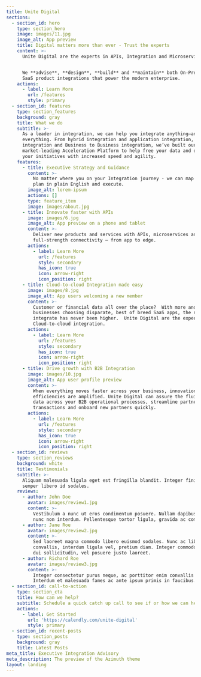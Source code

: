 ```yaml
---
title: Unite Digital
sections:
  - section_id: hero
    type: section_hero
    image: images/11.jpg
    image_alt: App preview
    title: Digital matters more than ever - Trust the experts
    content: >-
      Unite Digital are the experts in APIs, Integration and Microservices.  


      We **advise**, **design**, **build** and **maintain** both On-Prem and
      SaaS product integrations that power the modern enterprise.
    actions:
      - label: Learn More
        url: /features
        style: primary
  - section_id: features
    type: section_features
    background: gray
    title: What we do
    subtitle: >-
      As a leader in integration, we can help you integrate anything—and
      everything. From hybrid integration and application integration, to data
      integration and Business to Business integration, we’ve built our
      market-leading Acceleration Platform to help free your data and deliver
      your initiatives with increased speed and agility.
    features:
      - title: Executive Strategy and Guidance
        content: >-
          No matter where you on your Integration journey - we can map out a
          plan in plain English and execute.
        image_alt: lorem-ipsum
        actions: []
        type: feature_item
        image: images/about.jpg
      - title: Innovate faster with APIs
        image: images/6.jpg
        image_alt: App preview on a phone and tablet
        content: >-
          Deliver new products and services with APIs, microservices and
          full-strength connectivity — from app to edge.
        actions:
          - label: Learn More
            url: /features
            style: secondary
            has_icon: true
            icon: arrow-right
            icon_position: right
      - title: Cloud-to-cloud Integration made easy
        image: images/8.jpg
        image_alt: App users welcoming a new member
        content: >-
          Customer or financial data all over the place?  With more and more
          businesses choosing disparate, best of breed SaaS apps, the need to
          integrate has never been higher.  Unite Digital are the experts of
          Cloud-to-cloud integration.
        actions:
          - label: Learn More
            url: /features
            style: secondary
            has_icon: true
            icon: arrow-right
            icon_position: right
      - title: Drive growth with B2B Integration
        image: images/10.jpg
        image_alt: App user profile preview
        content: >-
          When everything moves faster across your business, innovations and
          efficiencies are amplified. Unite Digital can assure the fluid flow of
          data across your B2B operational processes, streamline partner
          transactions and onboard new partners quickly.
        actions:
          - label: Learn More
            url: /features
            style: secondary
            has_icon: true
            icon: arrow-right
            icon_position: right
  - section_id: reviews
    type: section_reviews
    background: white
    title: Testimonials
    subtitle: >-
      Aliquam malesuada ligula eget est fringilla blandit. Integer finibus
      semper libero id sodales. 
    reviews:
      - author: John Doe
        avatar: images/review1.jpg
        content: >-
          Vestibulum a nunc ut eros condimentum posuere. Nullam dapibus quis
          nunc non interdum. Pellentesque tortor ligula, gravida ac commodo eu.
      - author: Jane Roe
        avatar: images/review2.jpg
        content: >-
          Sed laoreet magna commodo libero euismod sodales. Nunc ac libero
          convallis, interdum ligula vel, pretium diam. Integer commodo sem at
          dui sollicitudin, vel posuere justo laoreet.
      - author: Richard Roe
        avatar: images/review3.jpg
        content: >-
          Integer consectetur purus neque, ac porttitor enim convallis vitae.
          Interdum et malesuada fames ac ante ipsum primis in faucibus.
  - section_id: call-to-action
    type: section_cta
    title: How can we help?
    subtitle: Schedule a quick catch up call to see if or how we can help.
    actions:
      - label: Get Started
        url: 'https://calendly.com/unite-digital'
        style: primary
  - section_id: recent-posts
    type: section_posts
    background: gray
    title: Latest Posts
meta_title: Executive Integration Advisory
meta_description: The preview of the Azimuth theme
layout: landing
---
```

